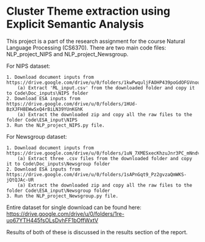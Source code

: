 # Cluster Theme extraction using Explicit Semantic Analysis
This project is a part of the research assignment for the course Natural Language Processing (CS6370).
There are two main code files: NLP_project_NIPS and NLP_project_Newsgroup. 

For NIPS dataset:

	1. Download document inputs from https://drive.google.com/drive/u/0/folders/1kwPwquljFAOHP439poGdOFGVnou5954Z
		(a) Extract 'ML_input.csv' from the downloaded folder and copy it to Code\Doc_inputs\NIPS folder
	2. Download ESA inputs from https://drive.google.com/drive/u/0/folders/1HUd-BzXJFH8EWwSxQ4rBiLN39YUnKGhK
		(a) Extract the downloaded zip and copy all the raw files to the folder Code\ESA_input\NIPS
	3. Run the NLP_project_NIPS.py file.
	
For Newsgroup dataset:

	1. Download document inputs from https://drive.google.com/drive/u/0/folders/1uN_7XMESxecKhzuJnr3PC_mNndvyJE48
		(a) Extract three .csv files from the downloaded folder and copy it to Code\Doc_inputs\Newsgroup folder
	2. Download ESA inputs from https://drive.google.com/drive/u/0/folders/1sAPnGqt9_Pz2gvzaQmWKS-jQtQJAc-UR
		(a) Extract the downloaded zip and copy all the raw files to the folder Code\ESA_input\Newsgroup folder
	3. Run the NLP_project_Newsgroup.py file.	

Entire dataset for single download can be found here: https://drive.google.com/drive/u/0/folders/1re-uo67YTH445fsOLsDvhFF1bOffWxtV	
		
Results of both of these is discussed in the results section of the report.
 
